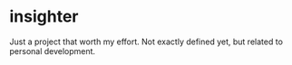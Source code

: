 # insighter
Just a project that worth my effort. Not exactly defined yet, but related to personal development.
